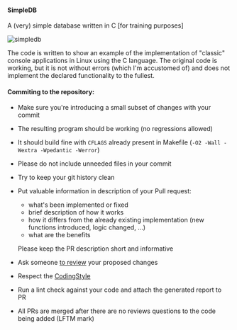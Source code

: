 #### SimpleDB
A (very) simple database written in C [for training purposes]

![simpledb](https://user-images.githubusercontent.com/16870636/42594254-558c1baa-8557-11e8-8a05-5cd541a52c63.png)

The code is written to show an example of the implementation of "classic" console applications in Linux using the C language. The original code is working, but it is not without errors (which I'm accustomed of) and does not implement the declared functionality to the fullest.

#### Commiting to the repository:

- Make sure you're introducing a small subset of changes with your commit
- The resulting program should be working (no regressions allowed)
- It should build fine with `CFLAGS` already present in Makefile (`-O2 -Wall -Wextra -Wpedantic -Werror`)
- Please do not include unneeded files in your commit
- Try to keep your git history clean
- Put valuable information in description of your Pull request:
  - what's been implemented or fixed
  - brief description of how it works
  - how it differs from the already existing implementation (new functions introduced, logic changed, ...)
  - what are the benefits
  
  Please keep the PR description short and informative
- Ask someone [to review](https://help.github.com/articles/reviewing-proposed-changes-in-a-pull-request) your proposed changes
- Respect the [CodingStyle](https://github.com/thodnev/simpledb/files/2185946/CodingStyle1.pdf)
- Run a lint check against your code and attach the generated report to PR
- All PRs are merged after there are no reviews questions to the code being added (LFTM mark)